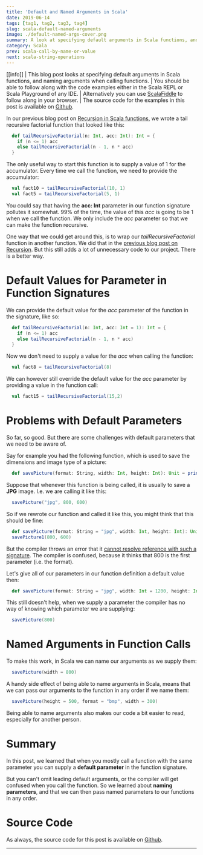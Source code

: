 ```yaml
---
title: 'Default and Named Arguments in Scala'
date: 2019-06-14
tags: [tag1, tag2, tag3, tag4]
slug: scala-default-named-arguments
image: ./default-named-args-cover.png
summary: A look at specifying default arguments in Scala functions, and naming arguments when calling functions.
category: Scala
prev: scala-call-by-name-or-value
next: scala-string-operations
---
```


[[info]]
| This blog post looks at specifying default arguments in Scala functions, and naming arguments when calling functions.
| You should be able to follow along with the code examples either in the Scala REPL or Scala Playground of any IDE.
| Alternatively you can use [ScalaFiddle](https://scalafiddle.io/) to follow along in your browser.
| The source code for the examples in this post is available on [Github](https://github.com/james-willett/ScalaBlog/blob/master/src/scalaBasics/absoluteBasics/DefaultArgs.scala).

In our previous blog post on [Recursion in Scala functions](./scala-basics-recursion), we wrote a tail recursive factorial function that looked like this:

```scala
  def tailRecursiveFactorial(n: Int, acc: Int): Int = {
    if (n <= 1) acc
    else tailRecursiveFactorial(n - 1, n * acc)
  }
```

The only useful way to start this function is to supply a value of 1 for the accumulator. Every time we call the function, we need to provide the accumulator:

```scala
  val fact10 = tailRecursiveFactorial(10, 1)
  val fact5 = tailRecursiveFactorial(5, 1)
```

You could say that having the **acc: Int** parameter in our function signature pollutes it somewhat. 99% of the time, the value of this _acc_ is going to be 1 when we call the function. We only include the _acc_ parameter so that we can make the function recursive.

One way that we could get around this, is to wrap our _tailRecursiveFactorial_ function in another function. We did that in the [previous blog post on Recursion](./scala-basics-recursion). But this still adds a lot of unnecessary code to our project. There is a better way.

# Default Values for Parameter in Function Signatures

We can provide the default value for the _acc_ parameter of the function in the signature, like so:

```scala
  def tailRecursiveFactorial(n: Int, acc: Int = 1): Int = {
    if (n <= 1) acc
    else tailRecursiveFactorial(n - 1, n * acc)
  }
```

Now we don't need to supply a value for the _acc_ when calling the function:

```scala
  val fact8 = tailRecursiveFactorial(8)
```

We can however still override the default value for the _acc_ parameter by providing a value in the function call:

```scala
  val fact15 = tailRecursiveFactorial(15,2)
```

# Problems with Default Parameters

So far, so good. But there are some challenges with default parameters that we need to be aware of.

Say for example you had the following function, which is used to save the dimensions and image type of a picture:

```scala
  def savePicture(format: String, width: Int, height: Int): Unit = println("saving picture")
```

Suppose that whenever this function is being called, it is usually to save a **JPG** image. I.e. we are calling it like this:

```scala
  savePicture("jpg", 800, 600)
```

So if we rewrote our function and called it like this, you might think that this should be fine:

```scala
  def savePicture(format: String = "jpg", width: Int, height: Int): Unit = println("saving picture")
  savePicture1(800, 600)
```

But the compiler throws an error that it [cannot resolve reference with such a signature](https://stackoverflow.com/questions/39518635/intellij-error-with-scala-function-cannot-resolve-reference-format-with-such-s). The compiler is confused, because it thinks that 800 is the first parameter (i.e. the format).

Let's give all of our parameters in our function definition a default value then:

```scala
  def savePicture(format: String = "jpg", width: Int = 1200, height: Int = 1000): Unit = println("saving picture")
```

This still doesn't help, when we supply a parameter the compiler has no way of knowing which parameter we are supplying:

```scala
  savePicture(800)
```

# Named Arguments in Function Calls

To make this work, in Scala we can name our arguments as we supply them:

```scala
  savePicture(width = 800)
```

A handy side effect of being able to name arguments in Scala, means that we can pass our arguments to the function in any order if we name them:

```scala
  savePicture(height = 500, format = "bmp", width = 300)
```

Being able to name arguments also makes our code a bit easier to read, especially for another person.

# Summary

In this post, we learned that when you mostly call a function with the same parameter you can supply a **default parameter** in the function signature.

But you can't omit leading default arguments, or the compiler will get confused when you call the function. So we learned about **naming parameters**, and that we can then pass named parameters to our functions in any order.

# Source Code

As always, the source code for this post is available on [Github](https://github.com/james-willett/ScalaBlog/blob/master/src/scalaBasics/absoluteBasics/DefaultArgs.scala).

---
